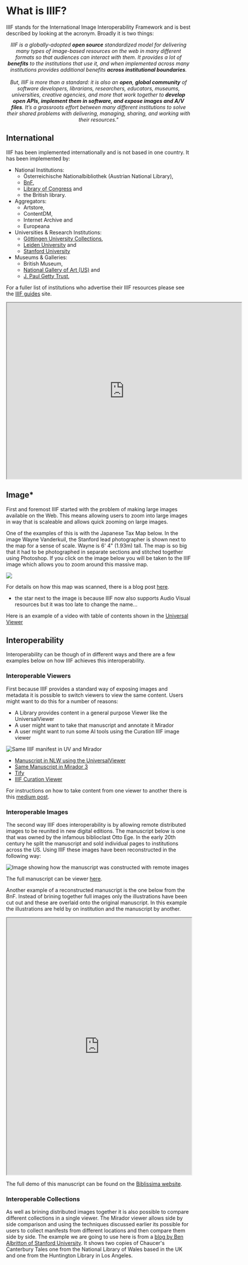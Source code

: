# What is IIIF?

IIIF stands for the International Image Interoperability Framework and is best described by looking at the acronym. Broadly it is two things:

<div align="center"><i>IIIF is a globally-adopted <b>open source</b> standardized model for delivering many types of image-based resources on the web in many different formats so that audiences can interact with them. It provides a lot of <b>benefits</b> to the institutions that use it, and when implemented across many institutions provides additional benefits <b>across institutional boundaries</b>.</i></div>
<br/>
<div align="center"><i>But, IIIF is more than a standard: it is also an <b>open</b>, <b>global community</b> of software developers, librarians, researchers, educators, museums, universities, creative agencies, and more that work together to <b>develop open APIs, implement them in software, and expose images and A/V files</b>. It’s a grassroots effort between many different institutions to solve their shared problems with delivering, managing, sharing, and working with their resources."</i></div>

## International

IIIF has been implemented internationally and is not based in one country. It has been implemented by:

 * National Institutions:
    * Österreichische Nationalbibliothek (Austrian National Library), 
    * [BnF](https://guides.iiif.io/guides/gallica.bnf.fr/), 
    * [Library of Congress](https://guides.iiif.io/guides/loc.gov/) and 
    * the British library.  
 * Aggregators:
    * Artstore, 
    * ContentDM, 
    * Internet Archive and
    * Europeana
 * Universities & Research Institutions:
    * [Göttingen University Collections](https://guides.iiif.io/guides/gdz.sub.uni-goettingen.de/),
    * [Leiden University](https://guides.iiif.io/guides/universiteitleiden.nl/) and 
    * [Stanford University](https://guides.iiif.io/guides/searchworks.stanford.edu/)
 * Museums & Galleries:
    * British Museum, 
    * [National Gallery of Art (US)](https://guides.iiif.io/guides/nga.gov/) and 
    * [J. Paul Getty Trust](https://guides.iiif.io/guides/search.getty.edu/), 

For a fuller list of institutions who advertise their IIIF resources please see the [IIIF guides](https://guides.iiif.io/) site.

<iframe src="https://www.google.com/maps/d/embed?mid=1faJRKJpj2Vau__RDwt8af040x0GTVozp" width="640" height="480"></iframe>

## Image*

First and foremost IIIF started with the problem of making large images available on the Web. This means allowing users to zoom into large images in way that is scaleable and allows quick zooming on large images.

One of the examples of this is with the Japanese Tax Map below. In the image Wayne Vanderkuil, the Stanford lead photographer is shown next to the map for a sense of scale. Wayne is 6' 4" (1.93m) tall. The map is so big that it had to be photographed in separate sections and stitched together using Photoshop. If you click on the image below you will be taken to the IIIF image which allows you to zoom around this massive map.

<a href="https://purl.stanford.edu/hs631zg4177" target="_blank"><img src="https://library.stanford.edu/sites/default/files/img_5813.jpg" /></a>

For details on how this map was scanned, there is a blog post [here](https://library.stanford.edu/blogs/digital-library-blog/2015/11/adventures-oversized-imaging-digitizing-omi-kuni-ezu-jin-jiang).

* the star next to the image is because IIIF now also supports Audio Visual resources but it was too late to change the name...

Here is an example of a video with table of contents shown in the [Universal Viewer](https://uv-v3.netlify.app/#?c=&m=&s=&cv=&manifest=https://iiif-commons.github.io/iiif-av-component/examples/data/iiif/lunchroom-manners.json)

## Interoperability

Interoperability can be though of in different ways and there are a few examples below on how IIIF achieves this interoperability. 

### Interoperable Viewers

First because IIIF provides a standard way of exposing images and metadata it is possible to switch viewers to view the same content. Users might want to do this for a number of reasons:

 * A Library provides content in a general purpose Viewer like the UniversalViewer
 * A user might want to take that manuscript and annotate it Mirador
 * A user might want to run some AI tools using the Curation IIIF image viewer

![Same IIIF manifest in UV and Mirador](img/viewers.png)

 * [Manuscript in NLW using the UniversalViewer](http://hdl.handle.net/10107/4574752)
 * [Same Manuscript in Mirador 3](https://projectmirador.org/embed/?iiif-content=https://damsssl.llgc.org.uk/iiif/2.0/4574752/manifest.json)
 * [Tify](https://demo.tify.rocks/demo.html?manifest=https://damsssl.llgc.org.uk/iiif/2.0/4574752/manifest.json)
 * [IIIF Curation Viewer](http://codh.rois.ac.jp/software/iiif-curation-viewer/demo/?manifest=https://damsssl.llgc.org.uk/iiif/2.0/4574752/manifest.json)

For instructions on how to take content from one viewer to another there is this [medium post](https://iiif-io.medium.com/how-to-use-iiif-resources-and-image-viewers-bd378a68b013). 

### Interoperable Images

The second way IIIF does interoperability is by allowing remote distributed images to be reunited in new digital editions. The manuscript below is one that was owned by the infamous biblioclast Otto Ege. In the early 20th century he split the manuscript and sold individual pages to institutions across the US. Using IIIF these images have been reconstructed in the following way:

![Image showing how the manuscript was constructed with remote images](img/otto_ege.png)

The full manuscript can be viewer [here](https://projectmirador.org/embed/?iiif-content=https://dms-data.stanford.edu/data/manifests/Stanford/ege1/manifest.json).

Another example of a reconstructed manuscript is the one below from the BnF. Instead of brining together full images only the illustrations have been cut out and these are overlaid onto the original manuscript. In this example the illustrations are held by on institution and the manuscript by another. 

<iframe  id="mirador" title="BnF missing illustrations" width="100%" height="700" src="https://demos.biblissima.fr/chateauroux/demo/"> </iframe>

The full demo of this manuscript can be found on the [Biblissima website](https://demos.biblissima.fr/chateauroux/demo/).


### Interoperable Collections

As well as brining distributed images together it is also possible to compare different collections in a single viewer. The Mirador viewer allows side by side comparison and using the techniques discussed earlier its possible for users to collect manifests from different locations and then compare them side by side. The example we are going to use here is from a [blog by Ben Albritton of Stanford University](https://blalbrit.github.io/2015/07/14/fellow-travelers-the-canterbury-tales-and-iiif). It shows two copies of Chaucer's Canterbury Tales one from the National Library of Wales based in the UK and one from the Huntington Library in Los Angeles.

<script src="https://unpkg.com/mirador@beta/dist/mirador.min.js"></script>

<!-- By default uses Roboto font. Be sure to load this or change the font -->
<link rel="stylesheet" href="https://fonts.googleapis.com/css?family=Roboto:300,400,500">
<!-- Container element of Mirador whose id should be passed to the instantiating call as "id" -->
 <div id="iiif-viewer" class="mirador" allowfullscreen="allowfullscreen"></div>
<style>
  .mirador{
    display: block;
    position: relative;
    height: 70vh;
    margin-bottom: 50px;
  }
  .mirador123 {
    font-size:1.067rem !important;
    margin:0px;
  }
  .mirador a {
    color: inherit !important;
  }
</style>
<script type="text/javascript">
var mirador = Mirador.viewer({
  "id": "iiif-viewer",
  "manifests": {
    "https://dms-data.stanford.edu/data/manifests/Stanford/ege1/manifest.json": {
      "provider": "Stanford University"
    }
  },
  "windows": [
    {
      "loadedManifest": "https://hdl.huntington.org/iiif/info/p15150coll7/2838/manifest.json",
      "canvasIndex": 8,
      "sideBarOpen": false,
    },
    {
      "loadedManifest": "https://damsssl.llgc.org.uk/iiif/2.0/4628556/manifest.json",
      "canvasIndex": 14,
      "view": "single",
      "sideBarOpen": false,
    },
  ],
    "workspaceControlPanel": { enabled: false},
});
</script>

## Framework

The last part of the acronym is Framework and this is for the different standards that IIIF provides to ensure viewers and publishers all agree on sharing compatible data. These standards are known as [APIs](https://en.wikipedia.org/wiki/API) and the two main APIs are:

![Image and Presentation APIs](img/apis.png)

These two APIs will be covered in detail in the rest of the workshop. As well as these APIs there are a number of other APIs defined by IIIF including:

 * [Content Search API](https://iiif.io/api/search/1.0) - to search annotations a but like a searching within a PDF file
 * [Authentication API](https://iiif.io/api/auth/1.0) - for protecting resources by username or giving lower quality images to unauthenticated users
 * [Change Discovery API](https://iiif.io/api/discovery/) - for Aggregators like Europeana to harvest IIIF data
 * [Content State API](https://iiif.io/api/content-state/) - to improve the method of taking content from one viewer to another
 * Maps Extension - coming soon but a preview is [here](https://preview.iiif.io/api/navplace_extension/api/extension/navplace/) - to link a Geographical place to a IIIF image. Could be used to Georeference a map or photograph. 

